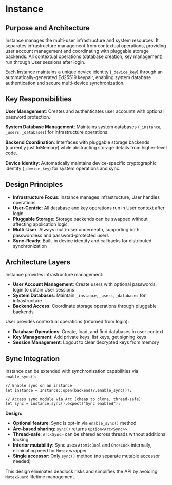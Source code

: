 # Instance

## Purpose and Architecture

Instance manages the multi-user infrastructure and system resources. It separates infrastructure management from contextual operations, providing user account management and coordinating with pluggable storage backends. All contextual operations (database creation, key management) run through User sessions after login.

Each Instance maintains a unique device identity (`_device_key`) through an automatically-generated Ed25519 keypair, enabling system database authentication and secure multi-device synchronization.

## Key Responsibilities

**User Management**: Creates and authenticates user accounts with optional password protection.

**System Database Management**: Maintains system databases (`_instance`, `_users`, `_databases`) for infrastructure operations.

**Backend Coordination**: Interfaces with pluggable storage backends (currently just InMemory) while abstracting storage details from higher-level code.

**Device Identity**: Automatically maintains device-specific cryptographic identity (`_device_key`) for system operations and sync.

## Design Principles

- **Infrastructure Focus**: Instance manages infrastructure, User handles operations
- **User-Centric**: All database and key operations run in User context after login
- **Pluggable Storage**: Storage backends can be swapped without affecting application logic
- **Multi-User**: Always multi-user underneath, supporting both passwordless and password-protected users
- **Sync-Ready**: Built-in device identity and callbacks for distributed synchronization

## Architecture Layers

Instance provides infrastructure management:

- **User Account Management**: Create users with optional passwords, login to obtain User sessions
- **System Databases**: Maintain `_instance`, `_users`, `_databases` for infrastructure
- **Backend Access**: Coordinate storage operations through pluggable backends

User provides contextual operations (returned from login):

- **Database Operations**: Create, load, and find databases in user context
- **Key Management**: Add private keys, list keys, get signing keys
- **Session Management**: Logout to clear decrypted keys from memory

## Sync Integration

Instance can be extended with synchronization capabilities via `enable_sync()`:

```rust,ignore
// Enable sync on an instance
let instance = Instance::open(backend)?.enable_sync()?;

// Access sync module via Arc (cheap to clone, thread-safe)
let sync = instance.sync().expect("Sync enabled");
```

**Design:**

- **Optional feature**: Sync is opt-in via `enable_sync()` method
- **Arc-based sharing**: `sync()` returns `Option<Arc<Sync>>`
- **Thread-safe**: `Arc<Sync>` can be shared across threads without additional locking
- **Interior mutability**: Sync uses `AtomicBool` and `OnceLock` internally, eliminating need for `Mutex` wrapper
- **Single accessor**: Only `sync()` method (no separate mutable accessor needed)

This design eliminates deadlock risks and simplifies the API by avoiding `MutexGuard` lifetime management.
